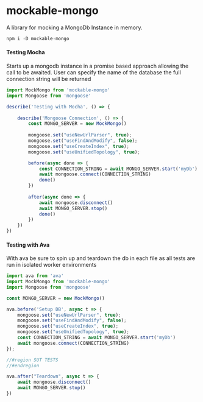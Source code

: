 mockable-mongo
=========

A library for mocking a MongoDb Instance in memory. 

```s
npm i -D mockable-mongo
```


#### Testing Mocha
Starts up a mongodb instance in a promise based approach allowing the call to be awaited. User can specify the name of the database the full connection string will be returned

```javascript
import MockMongo from 'mockable-mongo'
import Mongoose from 'mongoose'

describe('Testing with Mocha', () => {
    
    describe('Mongoose Connection', () => {
        const MONGO_SERVER = new MockMongo()
        
        mongoose.set("useNewUrlParser", true);
        mongoose.set("useFindAndModify", false);
        mongoose.set("useCreateIndex", true);
        mongoose.set("useUnifiedTopology", true);

        before(async done => {
            const CONNECTION_STRING = await MONGO_SERVER.start('myDb')
            await mongoose.connect(CONNECTION_STRING)
            done()
        })
        
        after(async done => {
            await mongoose.disconnect()
            await MONGO_SERVER.stop()
            done()
        })
    })
})

```

#### Testing with Ava
With ava be sure to spin up and teardown the db in each file as all tests are run in isolated worker environments

```javascript
import ava from 'ava'
import MockMongo from 'mockable-mongo'
import Mongoose from 'mongoose'

const MONGO_SERVER = new MockMongo()

ava.before('Setup DB', async t => {
    mongoose.set("useNewUrlParser", true);
    mongoose.set("useFindAndModify", false);
    mongoose.set("useCreateIndex", true);
    mongoose.set("useUnifiedTopology", true);
    const CONNECTION_STRING = await MONGO_SERVER.start('myDb')
    await mongoose.connect(CONNECTION_STRING)
});

//#region SUT TESTS
//#endregion

ava.after("Teardown", async t => {
    await mongoose.disconnect()
    await MONGO_SERVER.stop()
})

```
